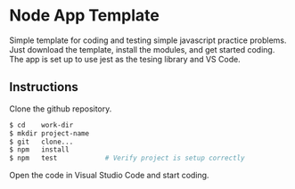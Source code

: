 # Node App Template
Simple template for coding and testing simple javascript practice problems. Just download the template, install the modules, and get started coding. The app is set up to use jest as the tesing library and VS Code.

## Instructions
Clone the github repository.

```bash
$ cd    work-dir
$ mkdir project-name
$ git   clone...
$ npm   install
$ npm   test            # Verify project is setup correctly
```

Open the code in Visual Studio Code and start coding.